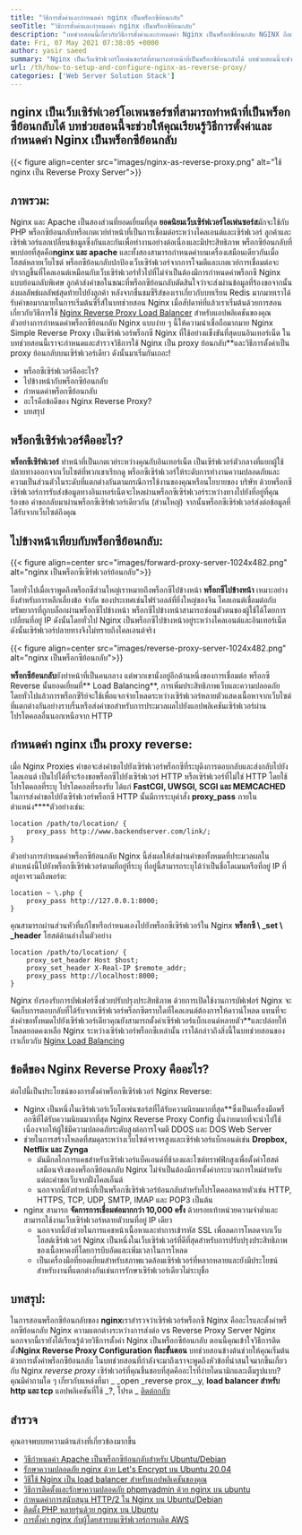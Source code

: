 ```yaml
---
title: "วิธีการตั้งค่าและกำหนดค่า nginx เป็นพร็อกซีย้อนกลับ" 
seoTitle: "วิธีการตั้งค่าและกำหนดค่า nginx เป็นพร็อกซีย้อนกลับ" 
description: "บทช่วยสอนนี้เกี่ยวกับวิธีการตั้งค่าและกำหนดค่า Nginx เป็นพร็อกซีย้อนกลับ NGINX ถือเป็นหนึ่งในเว็บเซิร์ฟเวอร์พร็อกซีรีเวิร์ซโอเพนซอร์ซที่ได้รับความนิยมมากที่สุด" 
date: Fri, 07 May 2021 07:38:05 +0000
author: yasir saeed
summary: "Nginx เป็นเว็บเซิร์ฟเวอร์โอเพ่นซอร์สที่สามารถทำหน้าที่เป็นพร็อกซีย้อนกลับได้ บทช่วยสอนนี้จะช่วยให้คุณเรียนรู้วิธีการตั้งค่าและกำหนดค่า Nginx เป็นพร็อกซีย้อนกลับ" 
url: /th/how-to-setup-and-configure-nginx-as-reverse-proxy/
categories: ['Web Server Solution Stack']
---
```


## nginx เป็นเว็บเซิร์ฟเวอร์โอเพนซอร์ซที่สามารถทำหน้าที่เป็นพร็อกซีย้อนกลับได้ บทช่วยสอนนี้จะช่วยให้คุณเรียนรู้วิธีการตั้งค่าและกำหนดค่า Nginx เป็นพร็อกซีย้อนกลับ

{{< figure align=center src="images/nginx-as-reverse-proxy.png" alt="ใช้ nginx เป็น Reverse Proxy Server">}}


## ภาพรวม:
Nginx และ Apache เป็นสองส่วนที่ยอดเยี่ยมที่สุด **ยอดนิยมเว็บเซิร์ฟเวอร์โอเพ่นซอร์ส**มักจะใช้กับ PHP พร็อกซีย้อนกลับหรือเกตเวย์ทำหน้าที่เป็นการเชื่อมต่อระหว่างไคลเอนต์และเซิร์ฟเวอร์ ลูกค้าและเซิร์ฟเวอร์แลกเปลี่ยนข้อมูลซึ่งกันและกันเพื่อทำงานอย่างต่อเนื่องและมีประสิทธิภาพ พร็อกซีย้อนกลับที่พบบ่อยที่สุดคือ**nginx และ apache** และทั้งสองสามารถกำหนดค่าบนเครื่องเสมือนเดียวกันเมื่อโฮสต์หลายเว็บไซต์ พร็อกซีย้อนกลับปกป้องเว็บเซิร์ฟเวอร์จากการโจมตีและเกตเวย์การเชื่อมต่อจะปรากฏขึ้นที่ไคลเอนต์เหมือนกับเว็บเซิร์ฟเวอร์ทั่วไปที่ไม่จำเป็นต้องมีการกำหนดค่าพร็อกซี Nginx แบบย้อนกลับพิเศษ ลูกค้าส่งคำขอในขณะที่พร็อกซีย้อนกลับตัดสินใจว่าจะส่งผ่านข้อมูลที่ร้องขอจากนั้นส่งผลลัพธ์ผลลัพธ์สุดท้ายไปยังลูกค้า
หลังจากชื่นชมซีรีส์ของเราเกี่ยวกับบทเรียน Redis มากมายเราได้รับคำขอมากมายในการเริ่มต้นซีรี่ส์ในบทช่วยสอน Nginx เมื่อสัปดาห์ที่แล้วเราเริ่มต้นด้วยการสอนเกี่ยวกับวิธีการใช้ [Nginx Reverse Proxy Load Balancer][1] สำหรับแอปพลิเคชันของคุณ ตัวอย่างการกำหนดค่าพร็อกซีย้อนกลับ Nginx แบบง่าย ๆ นี้ให้ความน่าเชื่อถือมากมาย Nginx Simple Reverse Proxy เป็นเซิร์ฟเวอร์พร็อกซี Nginx ที่ใช้อย่างแข็งขันที่สุดบนอินเทอร์เน็ต ในบทช่วยสอนนี้เราจะกำหนดและสำรวจวิธีการใช้ Nginx เป็น proxy ย้อนกลับ**และวิธีการตั้งค่าเป็น proxy ย้อนกลับบนเซิร์ฟเวอร์เดียว ดังนั้นมาเริ่มกันเถอะ!
  * พร็อกซีเซิร์ฟเวอร์คืออะไร?
  * ไปข้างหน้ากับพร็อกซีย้อนกลับ
  * กำหนดค่าพร็อกซีย้อนกลับ
  * อะไรคือข้อดีของ Nginx Reverse Proxy?
  * บทสรุป

## พร็อกซีเซิร์ฟเวอร์คืออะไร?
**พร็อกซีเซิร์ฟเวอร์** ทำหน้าที่เป็นเกตเวย์ระหว่างคุณกับอินเทอร์เน็ต เป็นเซิร์ฟเวอร์ตัวกลางที่แยกผู้ใช้ปลายทางออกจากเว็บไซต์ที่พวกเขาเรียกดู พร็อกซีเซิร์ฟเวอร์ให้ระดับการทำงานความปลอดภัยและความเป็นส่วนตัวในระดับที่แตกต่างกันตามกรณีการใช้งานของคุณหรือนโยบายของ บริษัท
ด้วยพร็อกซีเซิร์ฟเวอร์การรับส่งข้อมูลทางอินเทอร์เน็ตจะไหลผ่านพร็อกซีเซิร์ฟเวอร์ระหว่างทางไปยังที่อยู่ที่คุณร้องขอ คำขอกลับมาผ่านพร็อกซีเซิร์ฟเวอร์เดียวกัน (ส่วนใหญ่) จากนั้นพร็อกซีเซิร์ฟเวอร์ส่งต่อข้อมูลที่ได้รับจากเว็บไซต์ถึงคุณ

## ไปข้างหน้าเทียบกับพร็อกซีย้อนกลับ:

{{< figure align=center src="images/forward-proxy-server-1024x482.png" alt="nginx เป็นพร็อกซีเซิร์ฟเวอร์ย้อนกลับ">}}

โดยทั่วไปเมื่อเราพูดถึงพร็อกซีส่วนใหญ่เราหมายถึงพร็อกซีไปข้างหน้า **พร็อกซีไปข้างหน้า** เหมาะอย่างยิ่งสำหรับการหลีกเลี่ยงข้อ จำกัด ของประเทศเช่นไฟร์วอลล์ที่ยิ่งใหญ่ของจีน ไคลเอนต์เชื่อมต่อกับทรัพยากรที่ถูกบล็อกผ่านพร็อกซีไปข้างหน้า พร็อกซีไปข้างหน้าสามารถซ่อนตัวตนของผู้ใช้ได้โดยการเปลี่ยนที่อยู่ IP ดังนั้นโดยทั่วไป Nginx เป็นพร็อกซีไปข้างหน้าอยู่ระหว่างไคลเอนต์และอินเทอร์เน็ตดังนั้นเซิร์ฟเวอร์ปลายทางจึงไม่ทราบถึงไคลเอนต์จริง

{{< figure align=center src="images/reverse-proxy-server-1024x482.png" alt="nginx เป็นพร็อกซีย้อนกลับ">}}

**พร็อกซีย้อนกลับ**ยังทำหน้าที่เป็นคนกลาง แต่พวกเขานั่งอยู่อีกด้านหนึ่งของการเชื่อมต่อ พร็อกซี Reverse นั้นยอดเยี่ยมที่** Load Balancing**, การเพิ่มประสิทธิภาพเว็บและความปลอดภัย โดยทั่วไปแล้วการพร็อกซีรีย์จะใช้เพื่อแจกจ่ายโหลดระหว่างเซิร์ฟเวอร์หลายตัวแสดงเนื้อหาจากเว็บไซต์ที่แตกต่างกันอย่างราบรื่นหรือส่งคำขอสำหรับการประมวลผลไปยังแอปพลิเคชันเซิร์ฟเวอร์ผ่านโปรโตคอลอื่นนอกเหนือจาก HTTP

## กำหนดค่า nginx เป็น proxy reverse:
เมื่อ Nginx Proxies คำขอจะส่งคำขอไปยังเซิร์ฟเวอร์พร็อกซีที่ระบุดึงการตอบกลับและส่งกลับไปยังไคลเอนต์ เป็นไปได้ที่จะร้องขอพร็อกซีไปยังเซิร์ฟเวอร์ HTTP หรือเซิร์ฟเวอร์ที่ไม่ใช่ HTTP โดยใช้โปรโตคอลที่ระบุ โปรโตคอลที่รองรับ ได้แก่ **FastCGI, UWSGI, SCGI และ MEMCACHED** 
ในการส่งคำขอไปยังเซิร์ฟเวอร์พร็อกซี HTTP นั้นมีการระบุคำสั่ง **proxy_pass** ภายในตำแหน่ง****ตัวอย่างเช่น:
```
location /path/to/location/ {
    proxy_pass http://www.backendserver.com/link/;
}
```
ตัวอย่างการกำหนดค่าพร็อกซีย้อนกลับ Nginx นี้ส่งผลให้ส่งผ่านคำขอทั้งหมดที่ประมวลผลในตำแหน่งนี้ไปยังพร็อกซีเซิร์ฟเวอร์ตามที่อยู่ที่ระบุ ที่อยู่นี้สามารถระบุได้ว่าเป็นชื่อโดเมนหรือที่อยู่ IP ที่อยู่อาจรวมถึงพอร์ต:
```
location ~ \.php {
    proxy_pass http://127.0.0.1:8000;
}
```
คุณสามารถผ่านส่วนหัวที่แก้ไขหรือกำหนดเองไปยังพร็อกซีเซิร์ฟเวอร์ใน Nginx **พร็อกซี \ _set \ _header** โฮสต์ด้านล่างในตัวอย่าง
```
location /path/to/location/ {
    proxy_set_header Host $host;
    proxy_set_header X-Real-IP $remote_addr;
    proxy_pass http://localhost:8000;
}
```
Nginx ยังรองรับการบัฟเฟอร์ซึ่งช่วยปรับปรุงประสิทธิภาพ ด้วยการเปิดใช้งานการบัฟเฟอร์ Nginx จะจัดเก็บการตอบกลับที่ได้รับจากเซิร์ฟเวอร์พร็อกซีตราบใดที่ไคลเอนต์ต้องการให้ดาวน์โหลด
แทนที่จะส่งคำขอทั้งหมดไปยังเซิร์ฟเวอร์เดียวคุณยังสามารถตั้งค่าเซิร์ฟเวอร์แบ็กเอนด์หลายตัว**และปล่อยให้โหลดยอดคงเหลือ Nginx ระหว่างเซิร์ฟเวอร์พร็อกซีเหล่านั้น เราได้กล่าวถึงสิ่งนี้ในบทช่วยสอนของเราเกี่ยวกับ [Nginx Load Balancing][1]

## ข้อดีของ Nginx Reverse Proxy คืออะไร?
ต่อไปนี้เป็นประโยชน์ของการตั้งค่าพร็อกซีเซิร์ฟเวอร์ Nginx Reverse:
* Nginx เป็นหนึ่งในเซิร์ฟเวอร์เว็บโอเพ่นซอร์สที่ได้รับความนิยมมากที่สุด**ซึ่งเป็นเครื่องมือพร็อกซีที่ได้รับความนิยมมากที่สุด Nginx Reverse Proxy Config นั้นง่ายมากที่จะนำไปใช้เนื่องจากให้ผู้ใช้มีความปลอดภัยระดับสูงต่อการโจมตี DDOS และ DOS Web Server
* ช่วยในการสร้างโหลดที่สมดุลระหว่างเว็บไซต์จราจรสูงและเซิร์ฟเวอร์แบ็กเอนด์เช่น **Dropbox, Netflix และ Zynga** 
  * มันมีกลไกการแคชสำหรับเซิร์ฟเวอร์แบ็คเอนด์ที่ช้าลงและไซต์ทราฟฟิกสูงเพื่อตั้งค่าโฮสต์เสมือนจริงของพร็อกซีย้อนกลับ Nginx ไม่จำเป็นต้องมีการตั้งค่ากระบวนการใหม่สำหรับแต่ละคำขอเว็บจากฝั่งไคลเอ็นต์
  * นอกจากนี้ยังทำหน้าที่เป็นพร็อกซีเซิร์ฟเวอร์ย้อนกลับสำหรับโปรโตคอลหลายตัวเช่น HTTP, HTTPS, TCP, UDP, SMTP, IMAP และ POP3 เป็นต้น
* nginx สามารถ **จัดการการเชื่อมต่อมากกว่า 10,000 ครั้ง** ด้วยรอยเท้าหน่วยความจำต่ำและสามารถใช้งานเว็บเซิร์ฟเวอร์หลายตัวบนที่อยู่ IP เดียว
  * นอกจากนี้ยังช่วยในการแคชหน้าเนื้อหาและทำการเข้ารหัส SSL เพื่อลดการโหลดจากเว็บโฮสต์เซิร์ฟเวอร์ Nginx เป็นหนึ่งในเว็บเซิร์ฟเวอร์ที่ดีที่สุดสำหรับการปรับปรุงประสิทธิภาพของเนื้อหาคงที่โดยการบีบอัดและเพิ่มเวลาในการโหลด
  * เป็นเครื่องมือที่ยอดเยี่ยมสำหรับสภาพแวดล้อมเซิร์ฟเวอร์ที่หลากหลายและยังมีประโยชน์สำหรับงานที่แตกต่างกันเช่นการรักษาเซิร์ฟเวอร์เดียวไม่ระบุชื่อ

## บทสรุป:
ในการสอนพร็อกซีย้อนกลับของ **nginx**เราสำรวจว่าเซิร์ฟเวอร์พร็อกซี Nginx คืออะไรและตั้งค่าพร็อกซีย้อนกลับ Nginx ความแตกต่างระหว่างการส่งต่อ vs Reverse Proxy Server Nginx นอกจากนี้เรายังได้เรียนรู้ด้วยวิธีการตั้งค่า Nginx เป็นพร็อกซีย้อนกลับ ตอนนี้คุณเข้าใจวิธีการติดตั้ง**Nginx Reverse Proxy Configuration ทีละขั้นตอน** บทช่วยสอนข้างต้นช่วยให้คุณเริ่มต้นด้วยการตั้งค่าพร็อกซีย้อนกลับ ในบทช่วยสอนที่กำลังจะมาถึงเราจะพูดถึงหัวข้อที่น่าสนใจมากขึ้นเกี่ยวกับ Nginx
_reverse proxy_ เซิร์ฟเวอร์ที่คุณชื่นชอบที่สุดคืออะไรที่ง่ายไดนามิกและเต็มรูปแบบ? คุณมีคำถามใด ๆ เกี่ยวกับแหล่งที่มา _ _open _reverse prox__y, **load balancer สำหรับ http และ tcp** แอปพลิเคชันที่ใช้ _?, โปรด _ [ติดต่อกลับ][2]

## สำรวจ
คุณอาจพบบทความด้านล่างที่เกี่ยวข้องมากขึ้น
  * [วิธีกำหนดค่า Apache เป็นพร็อกซีย้อนกลับสำหรับ Ubuntu/Debian][3]
  * [รักษาความปลอดภัย nginx ด้วย Let's Encrypt บน Ubuntu 20.04][4]
  * [วิธีใช้ Nginx เป็น load balancer สำหรับแอปพลิเคชันของคุณ][1]
  * [วิธีการติดตั้งและรักษาความปลอดภัย phpmyadmin ด้วย nginx บน ubuntu][5]
  * [กำหนดค่าการสนับสนุน HTTP/2 ใน Nginx บน Ubuntu/Debian][6]
  * [ติดตั้ง PHP หลายรุ่นด้วย nginx บน Ubuntu][7]
  * [การตั้งค่า nginx กับผู้โดยสารบนเซิร์ฟเวอร์การผลิต AWS][8]



[1]: https://blog.containerize.com/web-server-solution-stack/how-to-use-nginx-as-load-balancer-for-your-application/
[2]: mailto:yasir.saeed@aspose.com
[3]: https://blog.containerize.com/web-server-solution-stack/how-to-configure-apache-as-a-reverse-proxy-for-ubuntudebian/
[4]: https://blog.containerize.com/web-server-solution-stack/how-to-secure-nginx-with-letsencrypt-on-ubuntu-20-04/
[5]: https://blog.containerize.com/web-server-solution-stack/how-to-install-and-secure-phpmyadmin-with-nginx-on-ubuntu/
[6]: https://blog.containerize.com/web-server-solution-stack/how-to-configure-http2-support-in-nginx-on-ubuntudebian/
[7]: https://blog.containerize.com/web-server-solution-stack/how-to-install-multiple-php-versions-with-nginx-on-ubuntu/
[8]: https://blog.containerize.com/web-server-solution-stack/how-to-setup-nginx-with-passenger-on-aws-production-server/
